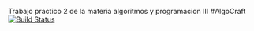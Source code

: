 Trabajo practico 2 de la materia algoritmos y programacion III 
			#AlgoCraft
[![Build Status](https://travis-ci.org/dyylanl/TP2-AlgoCraft.svg?branch=master)](https://travis-ci.org/dyylanl/TP2-AlgoCraft)